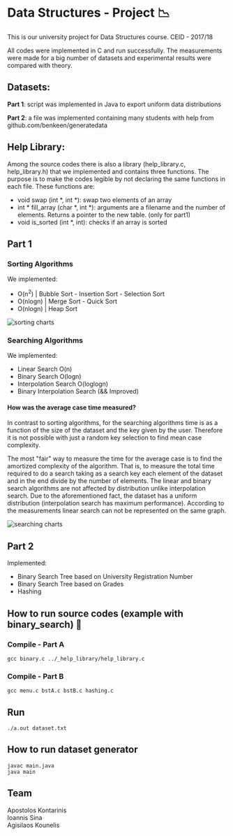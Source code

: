 # Data Structures - Project :chart_with_downwards_trend:

This is our university project for Data Structures course. CEID - 2017/18

All codes were implemented in C and run successfully. The measurements were made for a big number of datasets and experimental results were compared with theory.

## Datasets:
**Part 1**: script was implemented in Java to export uniform data distributions

**Part 2**: a file was implemented containing many students with help from github.com/benkeen/generatedata

## Help Library:
Among the source codes there is also a library (help_library.c, help_library.h) that we implemented and contains three functions. The purpose is to make the codes legible by not declaring the same functions in each file. These functions are:
- void swap (int \*, int \*): swap two elements of an array
- int \* fill_array (char \*, int \*): arguments are a filename and the number of elements. Returns a pointer to the new table. (only for part1)
- void is_sorted (int \*, int): checks if an array is sorted




## Part 1
### Sorting Algorithms

We implemented:
- O(n<sup>2</sup>) | Bubble Sort - Insertion Sort - Selection Sort
- O(nlogn) | Merge Sort - Quick Sort
- O(nlogn) | Heap Sort

![sorting charts](https://user-images.githubusercontent.com/36283973/123538029-4f651900-d73b-11eb-8b89-a1a9777c94db.png)


### Searching Algorithms

We implemented:
- Linear Search O(n)
- Binary Search O(logn)
- Interpolation Search O(loglogn)
- Binary Interpolation Search (&& Improved)



#### How was the average case time measured?
In contrast to sorting algorithms, for the searching algorithms time is as a function of the size of the dataset and the key given by the user. Therefore it is not possible with just a random key selection to find mean case complexity.

The most "fair" way to measure the time for the average case is to find the amortized complexity of the algorithm. That is, to measure the total time required to do a search taking as a search key each element of the dataset and in the end divide by the number of elements. The linear and binary search algorithms are not affected by distribution unlike interpolation search. Due to the aforementioned fact, the dataset has a uniform distribution (interpolation search has maximum performance). According to the measurements linear search can not be represented on the same graph.


![searching charts](https://user-images.githubusercontent.com/36283973/123538527-019de000-d73e-11eb-9b18-d7e2952dc6f5.png)


## Part 2

Implemented:
- Binary Search Tree based on University Registration Number
- Binary Search Tree based on Grades
- Hashing


## How to run source codes (example with binary_search) 🏃

### Compile - Part A
```
gcc binary.c ../_help_library/help_library.c
```

### Compile - Part B
```
gcc menu.c bstA.c bstB.c hashing.c
```

## Run
```
./a.out dataset.txt
```

## How to run dataset generator
```
javac main.java
java main
```

## Team
Apostolos Kontarinis<br>
Ioannis Sina<br>
Agisilaos Kounelis
